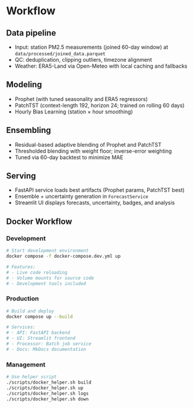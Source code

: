 # Workflow

## Data pipeline
- Input: station PM2.5 measurements (joined 60-day window) at `data/processed/joined_data.parquet`
- QC: deduplication, clipping outliers, timezone alignment
- Weather: ERA5-Land via Open-Meteo with local caching and fallbacks

## Modeling
- Prophet (with tuned seasonality and ERA5 regressors)
- PatchTST (context-length 192, horizon 24; trained on rolling 60 days)
- Hourly Bias Learning (station × hour smoothing)

## Ensembling
- Residual-based adaptive blending of Prophet and PatchTST
- Thresholded blending with weight floor; inverse-error weighting
- Tuned via 60-day backtest to minimize MAE

## Serving
- FastAPI service loads best artifacts (Prophet params, PatchTST best)
- Ensemble + uncertainty generation in `ForecastService`
- Streamlit UI displays forecasts, uncertainty, badges, and analysis

## Docker Workflow

### Development
```bash
# Start development environment
docker compose -f docker-compose.dev.yml up

# Features:
# - Live code reloading
# - Volume mounts for source code
# - Development tools included
```

### Production
```bash
# Build and deploy
docker compose up --build

# Services:
# - API: FastAPI backend
# - UI: Streamlit frontend
# - Processor: Batch job service
# - Docs: MkDocs documentation
```

### Management
```bash
# Use helper script
./scripts/docker_helper.sh build
./scripts/docker_helper.sh up
./scripts/docker_helper.sh logs
./scripts/docker_helper.sh down
```
